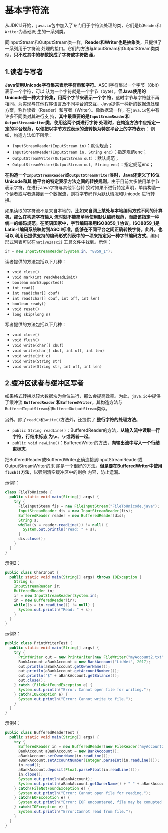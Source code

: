 基本字符流
================================================================================
从JDK1.1开始，`java.io`包中加入了专门用于字符流处理的类，它们是以`Reader`和`Writer`为基础派
生的一系列类。

同InputStream和OutputStream类一样，**Reader和Writer也是抽象类**，只提供了一系列用于字符流
处理的接口。它们的方法与InputSream和OutputStream类类似，**只不过其中的参数换成了字符或字符数
组**。

## 1.读者与写者
**Java使用Unicode字符集来表示字符串和字符**。ASCII字符集以一个字节（8bit）表示一个字符，可以
认为一个字符就是一个字节（byte）。**但Java使用的Unicode是一种大字符集，用两个字节来表示一个字
符**，这时字节与字符就不再相同。为实现与其他程序语言及不同平台的交互，Java提供一种新的数据流处理
方案，称作读者（Reader）和写者（Writer）。像数据流一样，在`java.io`包中有许多不同类对其进行支
持，**其中最重要的是`InputSreamReader`和`OutputStreamWriter`类**。**使用这两个类进行字符
处理时，在构造方法中应指定一定的平台规范，以便把以字节方式表示的流转换为特定平台上的字符表示**：
例如，构造方法如下所示：
+ `InputStreamReader(InputStream in)`：默认规范；
+ `InputStreamReader(InputStream in, String enc)`：指定规范enc；
+ `OutputStreamWriter(OutputStream out)`：默认规范；
+ `OutputStreamWriter(OutputStream out, String enc)`：指定规范enc；

**在构造一个`InputStreamReader`或`OutputStreamWriter`类时，Java还定义了16位Unicode和其
他平台的特定表示方法之间的转换规则**。由于目前大多使用单字节表示字符，在进行Java字符与其他平台转
换时如果不进行特定声明，单纯构造一个读者或写者连接到一个数据流，则将字节码作为默认情况和Unicode
进行转换。

如果读取的字符流不是来自本地的，**比如来自网上某处与本地编码方式不同的计算机，那么在构造字符输入
流时就不能简单地使用默认编码规范，而应该指定一种统一的编码规范。在英语国家中，字节编码采用ISO8859_1
协议。ISO8859_1是Latin-1编码系统映射到ASCII标准，能够在不同平台之间正确转换字符。此外，也可以
利用已提供支持的编码形式列表中的一项来指定另一种字节编码方式**。编码形式列表可以在`native2ascii`
工具文件中找到。示例：
```java
ir = new InputStreamReader(System.in, "8859_1");
```
读者提供的方法包括以下几种：
+ `void close()`
+ `void mark(int readAheadLimit)`
+ `boolean markSupported()`
+ `int read()`
+ `int read(char[] cbuf)`
+ `int read(char[] cbuf, int off, int len)`
+ `boolean ready()`
+ `void reset()`
+ `long skip(long n)`

写者提供的方法包括以下几种：
+ `void close()`
+ `void flush()`
+ `void write(char[] cbuf)`
+ `void write(char[] cbuf, int off, int len)`
+ `void write(int c)`
+ `void write(String str)`
+ `void write(String str, int off, int len)`

## 2.缓冲区读者与缓冲区写者
如果格式转换以较大数据块为单位进行，那么会提高效率。为此，`java.io`中提供了缓冲流 **`BufferedReader`
和`BufferedWriter`**。其构造方法与`BufferedInputStream`和`BufferedOutputStream`类似。

另外，除了`read()`和`write()`方法外，还提供了 **整行字符的处理方法**。
+ `public String readLine()`：BufferedReader的方法，**从输入流中读取一行字符，行结束标志
为`\n`、`\r`或两者一起**。
+ `public void newLine()`：BufferedWriter的方法，**向输出流中写入一个行结束标志**。

把BufferedReader或BufferedWriter正确连接到InputStreamReader或OutputStreamWriter的末
尾是一个很好的方法。**但是要在BufferedWriter中使用`flush()`方法**，以强制清空缓冲区中的剩余
内容，防止遗漏。

示例1：
```java
class FileToUnicode {
  public static void main(String[] args) {
    try {
      FileInputSteam fis = new FileInputStream("FileToUnicode.java");
      InputStreamReader dis = new InputStreamReader(fis);
      BufferedReader reader = new BufferedReader(dis);
      String s;
      while((s = reader.readLine()) != null) {
        System.out.println("read: " + s);
      }
      dis.close();
    }
  }
}
```

示例2：
```java
public class CharInput {
  public static void main(String[] args) throws IOException {
    String s;
    InputStreamReader ir;
    BufferedReader in;
    ir = new InputStreamReader(System.in);
    in = new BufferedReader(ir);
    while((s = in.readLine()) != null) {
      System.out.println("Read: " + s);
    }
  }
}
```

示例3：
```java
public class PrintWriterTest {
  public static void main(String[] args) {
    try {
      PrintWriter out = new PrintWriter(new FileWriter("myAccount2.txt"));
      BankAccount aBankAccount = new BankAccount("LiuWei", 2017);
      out.println(aBankAccount.getOwnerName());
      out.println(aBankAccount.getAccountNumber());
      out.println("$" + aBankAccount.getBalance());
      out.close();
    } catch (FileNotFoundException e) {
      System.out.println("Error: Cannot open file for writing.");
    } catch(IOException e) {
      System.out.println("Error: Cannot write to file.");
    }
  }
}
```

示例4：
```java
public class BufferedReaderTest {
  public static void main(String[] args) {
    try {
      BufferedReader in = new BufferedReader(new FileReader("myAccount2.txt"));
      BankAccount aBankAccount = new BankAccount();
      aBankAccount.setOwnerName(in.readLine());
      aBankAccount.setAccountNumber(Integer.parseInt(in.readLine()));
      in.read();
      aBankAccount.deposit(Float.parseFloat(in.readLine()));
      in.close();
      System.out.println(aBankAccount);
      System.out.println(aBankAccount.getOwnerName() + " " + aBankAccount.getAccountNumber() + " " + aBankAccount.getBalance());
    } catch(FileNotFoundException e) {
      System.out.println("Error: Cannot open file for reading.");
    } catch(EOFException e) {
      System.out.println("Error: EOF encountered, file may be comupted.");
    } catch(IOException e) {
      System.out.println("Error:Cannot read from file.");
    }
  }
}
```
